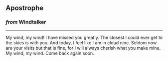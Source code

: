 
## Apostrophe

### *from* **Windtalker**

---

My wind, my wind! I have missed you greatly. The closest I could ever get to the skies is with you. And today, I feel like I am in cloud nine. Seldom now are your visits but that is fine, for I will always cherish what you make mine. My wind, my wind. Come back again soon.